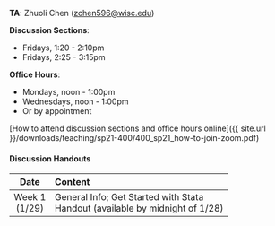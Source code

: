 **TA**: Zhuoli Chen (zchen596@wisc.edu)

**Discussion Sections**:

* Fridays, 1:20 - 2:10pm
* Fridays, 2:25 - 3:15pm

**Office Hours**:

* Mondays, noon - 1:00pm
* Wednesdays, noon - 1:00pm
* Or by appointment

[How to attend discussion sections and office hours online]({{ site.url }}/downloads/teaching/sp21-400/400_sp21_how-to-join-zoom.pdf)

#### Discussion Handouts

|     Date    |                     Content                     |
|:-----------:|	:---------------------------------------------- |
| Week 1 <br> (1/29) | General Info; Get Started with Stata <br> Handout (available by midnight of 1/28) |